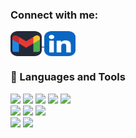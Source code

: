 <h3>Connect with me:</h3>
<div>
  <a href="aloriansol@gmail.com" target="blank">
    <img align="center" src="https://github.com/tandpfun/skill-icons/blob/main/icons/Gmail-Dark.svg" alt="my-gmail" height="40" width="50">
  </a>
  <a href="https://www.linkedin.com/in/kirill-alorian/" target="blank">
    <img align="center" src="https://github.com/tandpfun/skill-icons/blob/main/icons/LinkedIn.svg" alt="my-linked-in" height="40" width="50">
  </a>
</div>

<h3 align="left">🧰 Languages and Tools</h3>
<div>
  <img src="https://img.shields.io/badge/python-3670A0?style=for-the-badge&logo=python&logoColor=ffdd54">
  <img src="https://img.shields.io/badge/django-%23092E20.svg?style=for-the-badge&logo=django&logoColor=white">
  <img src="https://img.shields.io/badge/DJANGO-REST-ff1709?style=for-the-badge&logo=django&logoColor=white&color=ff1709&labelColor=gray">
  <img src="https://img.shields.io/badge/FastAPI-005571?style=for-the-badge&logo=fastapi">
  <img src="https://img.shields.io/badge/flask-%23000.svg?style=for-the-badge&logo=flask&logoColor=white">
</div>

<div style="flex">
  <img src="https://img.shields.io/badge/javascript-%23323330.svg?style=for-the-badge&logo=javascript&logoColor=%23F7DF1E">
  <img src="https://img.shields.io/badge/node.js-6DA55F?style=for-the-badge&logo=node.js&logoColor=white">
  <img src="https://img.shields.io/badge/react-%2320232a.svg?style=for-the-badge&logo=react&logoColor=%2361DAFB">
</div>

<div>
  <img src="https://img.shields.io/badge/css3-%231572B6.svg?style=for-the-badge&logo=css3&logoColor=white">
  <img src="https://img.shields.io/badge/html5-%23E34F26.svg?style=for-the-badge&logo=html5&logoColor=white">
</div>

